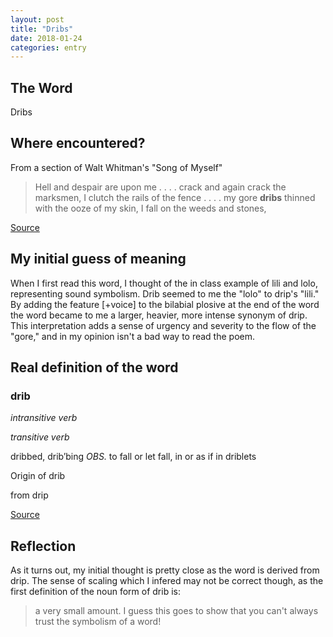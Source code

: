 ```yaml
---
layout: post
title: "Dribs"
date: 2018-01-24
categories: entry
---
```

## The Word
Dribs

## Where encountered?
From a section of Walt Whitman's "Song of Myself"

> Hell and despair are upon me . . . . crack and again crack the marksmen, 
> I clutch the rails of the fence . . . . my gore __dribs__ thinned with the ooze of my skin, 
> I fall on the weeds and stones, 

[Source](http://www.classroomelectric.org/volume1/price/texts/whitman.html)

## My initial guess of meaning
When I first read this word, I thought of the in class example of lili and lolo, representing sound symbolism. Drib seemed to me the "lolo" to drip's "lili." By adding the feature [+voice] to the bilabial plosive at the end of the word the word became to me a larger, heavier, more intense synonym of drip. This interpretation adds a sense of urgency and severity to the flow of the "gore," and in my opinion isn't a bad way to read the poem.

## Real definition of the word
### drib
*intransitive verb*

*transitive verb*

dribbed, drib′bing
_OBS._
to fall or let fall, in or as if in driblets

Origin of drib

from drip

[Source](http://www.yourdictionary.com/drib)

## Reflection
As it turns out, my initial thought is pretty close as the word is derived from drip. The sense of scaling 
which I infered may not be correct though, as the first definition of the noun form of drib is: 
> a very small amount.
I guess this goes to show that you can't always trust the symbolism of a word!
